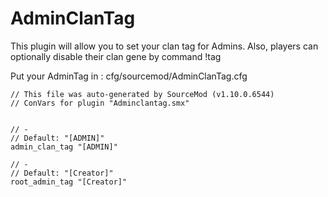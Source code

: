 # AdminClanTag

This plugin will allow you to set your clan tag for Admins. Also, players can optionally disable their clan gene by command !tag

Put your AdminTag in : cfg/sourcemod/AdminClanTag.cfg

```
// This file was auto-generated by SourceMod (v1.10.0.6544)
// ConVars for plugin "Adminclantag.smx"


// -
// Default: "[ADMIN]"
admin_clan_tag "[ADMIN]"

// -
// Default: "[Creator]"
root_admin_tag "[Creator]"
```

